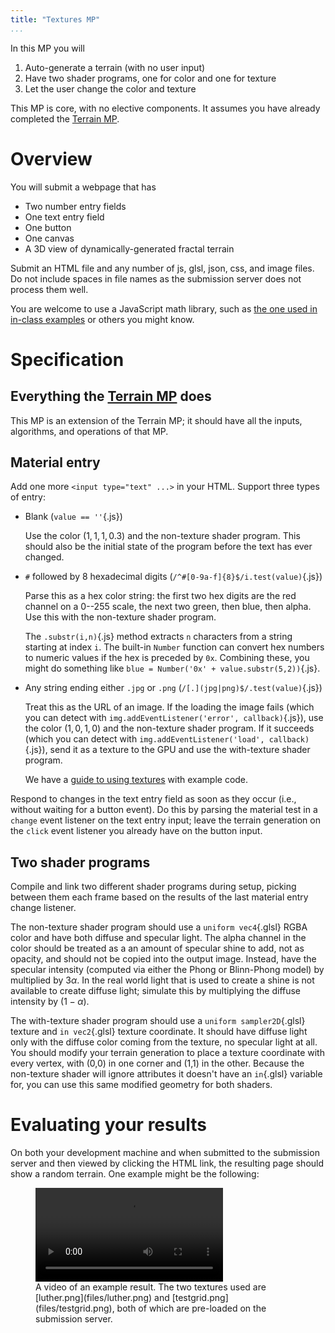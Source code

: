 ```yaml
---
title: "Textures MP"
...
```


In this MP you will

1. Auto-generate a terrain (with no user input)
2. Have two shader programs, one for color and one for texture
3. Let the user change the color and texture

This MP is core, with no elective components.
It assumes you have already completed the [Terrain MP](terrain.html).

# Overview

You will submit a webpage that has

- Two number entry fields
- One text entry field
- One button
- One canvas
- A 3D view of dynamically-generated fractal terrain

Submit an HTML file and any number of js, glsl, json, css, and image files.
Do not include spaces in file names as the submission server does not process them well.

You are welcome to use a JavaScript math library, such as [the one used in in-class examples](../code/math.js) or others you might know.


# Specification

## Everything the [Terrain MP](terrain.hml) does

This MP is an extension of the Terrain MP; it should have all the inputs, algorithms, and operations of that MP.

## Material entry

Add one more `<input type="text" ...>` in your HTML.
Support three types of entry:

- Blank (`value == ''`{.js})
  
  Use the color $(1,1,1,0.3)$ and the non-texture shader program.
  This should also be the initial state of the program before the text has ever changed.

- `#` followed by 8 hexadecimal digits (`/^#[0-9a-f]{8}$/i.test(value)`{.js})

  Parse this as a hex color string:
  the first two hex digits are the red channel on a 0--255 scale,
  the next two green, then blue, then alpha.
  Use this with the non-texture shader program.
  
  The `.substr(i,n)`{.js} method extracts `n` characters from a string starting at index `i`.
  The built-in `Number` function can convert hex numbers to numeric values if the hex is preceded by `0x`.
  Combining these, you might do something like `blue = Number('0x' + value.substr(5,2))`{.js}.

- Any string ending either `.jpg` or `.png` (`/[.](jpg|png)$/.test(value)`{.js})
  
  Treat this as the URL of an image.
  If the loading the image fails (which you can detect with `img.addEventListener('error', callback)`{.js}),
  use the color $(1,0,1,0)$ and the non-texture shader program.
  If it succeeds (which you can detect with `img.addEventListener('load', callback)`{.js}),
  send it as a texture to the GPU and use the with-texture shader program.
  
  We have a [guide to using textures](../text/textures.html) with example code.


Respond to changes in the text entry field as soon as they occur (i.e., without waiting for a button event).
Do this by parsing the material test in a `change` event listener on the text entry input;
leave the terrain generation on the `click` event listener you already have on the button input.

## Two shader programs

Compile and link two different shader programs during setup,
picking between them each frame based on the results of the last material entry change listener.

The non-texture shader program should use a `uniform vec4`{.glsl} RGBA color
and have both diffuse and specular light.
The alpha channel in the color should be treated as a an amount of specular shine to add, not as opacity,
and should not be copied into the output image.
Instead, have the specular intensity (computed via either the Phong or Blinn-Phong model) by multiplied by $3\alpha$.
In the real world light that is used to create a shine is not available to create diffuse light;
simulate this by multiplying the diffuse intensity by $(1-\alpha)$.

The with-texture shader program should use a `uniform sampler2D`{.glsl} texture
and `in vec2`{.glsl} texture coordinate.
It should have diffuse light only with the diffuse color coming from the texture, no specular light at all.
You should modify your terrain generation to place a texture coordinate with every vertex,
with (0,0) in one corner and (1,1) in the other.
Because the non-texture shader will ignore attributes it doesn't have an `in`{.glsl} variable for, you can use this same modified geometry for both shaders.


# Evaluating your results

On both your development machine
and when submitted to the submission server and then viewed by clicking the HTML link,
the resulting page should show a random terrain.
One example might be the following:

<figure>
<video controls autoplay loop>
<source src="vid/textures.webm" type="video/webm"/>
<source src="vid/textures.mp4" type="video/mp4"/>
</video>
<figcaption>
A video of an example result.
The two textures used are [luther.png](files/luther.png) and [testgrid.png](files/testgrid.png),
both of which are pre-loaded on the submission server.
</figcaption>
</figure>
